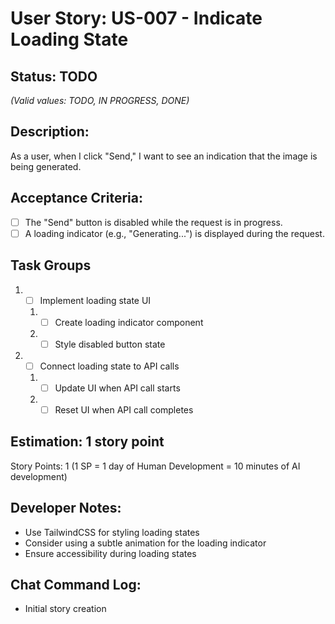 # User Story: US-007 - Indicate Loading State

## Status: TODO  
*(Valid values: TODO, IN PROGRESS, DONE)*

## Description:

As a user, when I click "Send," I want to see an indication that the image is being generated.

## Acceptance Criteria:

- [ ] The "Send" button is disabled while the request is in progress.
- [ ] A loading indicator (e.g., "Generating...") is displayed during the request.

## Task Groups

1. - [ ] Implement loading state UI
   1. - [ ] Create loading indicator component
   2. - [ ] Style disabled button state
2. - [ ] Connect loading state to API calls
   1. - [ ] Update UI when API call starts
   2. - [ ] Reset UI when API call completes

## Estimation: 1 story point

Story Points: 1 (1 SP = 1 day of Human Development = 10 minutes of AI development)

## Developer Notes:

- Use TailwindCSS for styling loading states
- Consider using a subtle animation for the loading indicator
- Ensure accessibility during loading states

## Chat Command Log:

- Initial story creation 